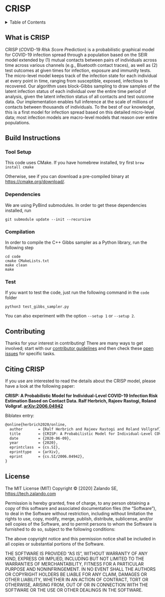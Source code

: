 # CRISP

<details><summary>Table of Contents</summary><p>

- [CRISP](#crisp)
  - [What is CRISP](#what-is-crisp)
  - [Build Instructions](#build-instructions)
    - [Tool Setup](#tool-setup)
    - [Dependencies](#dependencies)
    - [Compilation](#compilation)
    - [Test](#test)
  - [Contributing](#contributing)
  - [Citing CRISP](#citing-crisp)
  - [License](#license)
</p></details><p></p>


## What is CRISP

CRISP (*C*OVID-19 *RI*sk *S*core *P*rediction) is a probabilistic graphical model for COVID-19 infection spread through a population based on the SEIR model extended by (1) mutual contacts between pairs of individuals across time across various channels (e.g., Bluetooth contact traces), as well as (2) test outcomes at given times for infection, exposure and immunity tests. The micro-level model keeps track of the infection state for each individual at every point in time, ranging from susceptible, exposed, infectious to recovered. Our algorithm uses block-Gibbs sampling to draw samples of the latent infection status of each individual over the entire time period of analysis, given the latent infection status of all contacts and test outcome data. Our implementation enables full inference at the scale of millions of contacts between thousands of individuals. To the best of our knowledge, this is a first model for infection spread based on this detailed micro-level data; most infection models are macro-level models that reason over entire populations.

## Build Instructions

### Tool Setup
This code uses CMake. If you have homebrew installed, try first
```brew install cmake```

Otherwise, see if you can download a pre-compiled binary at https://cmake.org/download/.

### Dependencies 
We are using PyBind submodules. In order to get these dependencies installed, run

```git submodule update --init --recursive```

### Compilation
In order to compile the C++ Gibbs sampler as a Python library, run the following step

```
cd code
cmake CMakeLists.txt
make clean
make
```

### Test
If you want to test the code, just run the following command in the ``code`` folder

```
python3 test_gibbs_sampler.py
```
You can also experiment with the option ``--setup 1`` or ``--setup 2``. 

## Contributing

Thanks for your interest in contributing! There are many ways to get involved; start with our [contributor guidelines](/CONTRIBUTING.md) and then check these [open issues](https://github.com/zalandoresearch/CRISP/issues) for specific tasks.

## Citing CRISP
If you use are interested to read the details about the CRISP model, please have a look at the following paper:

**CRISP: A Probabilistic Model for Individual-Level COVID-19 Infection Risk Estimation Based on Contact Data. Ralf Herbrich, Rajeev Rastogi, Roland Vollgraf. [arXiv:2006.04942](http://arxiv.org/abs/2006.04942)**

Biblatex entry:
```latex
@online{herbrich2020/online,
  author       = {Ralf Herbrich and Rajeev Rastogi and Roland Vollgraf},
  title        = {CRISP: A Probabilistic Model for Individual-Level COVID-19 Infection Risk Estimation Based on Contact Data},
  date         = {2020-06-09},
  year         = {2020},
  eprintclass  = {cs.SI},
  eprinttype   = {arXiv},
  eprint       = {cs.SI/2006.04942},
}
```

## License

The MIT License (MIT) Copyright © [2020] Zalando SE, https://tech.zalando.com

Permission is hereby granted, free of charge, to any person obtaining a copy of this software and associated documentation files (the “Software”), to deal in the Software without restriction, including without limitation the rights to use, copy, modify, merge, publish, distribute, sublicense, and/or sell copies of the Software, and to permit persons to whom the Software is furnished to do so, subject to the following conditions:

The above copyright notice and this permission notice shall be included in all copies or substantial portions of the Software.

THE SOFTWARE IS PROVIDED “AS IS”, WITHOUT WARRANTY OF ANY KIND, EXPRESS OR IMPLIED, INCLUDING BUT NOT LIMITED TO THE WARRANTIES OF MERCHANTABILITY, FITNESS FOR A PARTICULAR PURPOSE AND NONINFRINGEMENT. IN NO EVENT SHALL THE AUTHORS OR COPYRIGHT HOLDERS BE LIABLE FOR ANY CLAIM, DAMAGES OR OTHER LIABILITY, WHETHER IN AN ACTION OF CONTRACT, TORT OR OTHERWISE, ARISING FROM, OUT OF OR IN CONNECTION WITH THE SOFTWARE OR THE USE OR OTHER DEALINGS IN THE SOFTWARE.
